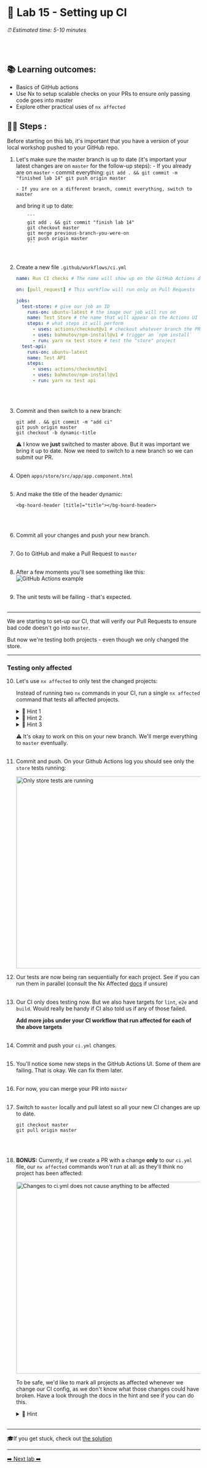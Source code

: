# 💎 Lab 15 - Setting up CI

###### ⏰ Estimated time: 5-10 minutes

<br />

## 📚 Learning outcomes:

- Basics of GitHub actions
- Use Nx to setup scalable checks on your PRs to ensure only passing code goes into master
- Explore other practical uses of `nx affected`

## 🏋️‍♀️ Steps :

Before starting on this lab, it's important that you have a version of your local workshop
pushed to your GitHub repo.

1.  Let's make sure the master branch is up to date (it's important your latest changes are on `master` for the follow-up steps): - If you already are on `master` - commit everything:
    ` git add . && git commit -m "finished lab 14" git push origin master `

        - If you are on a different branch, commit everything, switch to master

    and bring it up to date:

            ```
            git add . && git commit "finish lab 14"
            git checkout master
            git merge previous-branch-you-were-on
            git push origin master
            ```

       <br />

2.  Create a new file `.github/workflows/ci.yml`

    ```yml
    name: Run CI checks # The name will show up on the GitHub Actions dashboard

    on: [pull_request] # This workflow will run only on Pull Requests

    jobs:
      test-store: # give our job an ID
        runs-on: ubuntu-latest # the image our job will run on
        name: Test Store # the name that will appear on the Actions UI
        steps: # what steps it will perform
          - uses: actions/checkout@v1 # checkout whatever branch the PR is using
          - uses: bahmutov/npm-install@v1 # trigger an `npm install`
          - run: yarn nx test store # test the "store" project
      test-api:
        runs-on: ubuntu-latest
        name: Test API
        steps:
          - uses: actions/checkout@v1
          - uses: bahmutov/npm-install@v1
          - run: yarn nx test api
    ```

    <br /> <br />

3.  Commit and then switch to a new branch:

    ```
    git add . && git commit -m "add ci"
    git push origin master
    git checkout -b dynamic-title
    ```

    ⚠️ I know we **just** switched to master above. But it was important we bring it
    up to date. Now we need to switch to a new branch so we can submit our PR.
    <br /> <br />

4.  Open `apps/store/src/app/app.component.html`
    <br /> <br />

5.  And make the title of the header dynamic:

    ```
    <bg-hoard-header [title]="title"></bg-hoard-header>
    ```

    <br /> <br />

6.  Commit all your changes and push your new branch.
    <br /> <br />
7.  Go to GitHub and make a Pull Request to `master`
    <br /> <br />
8.  After a few moments you'll see something like this:
    ![GitHub Actions example](./github_actions.png)
    <br /> <br />
9.  The unit tests will be failing - that's expected.
    <br /> <br />

---

We are starting to set-up our CI, that will verify our Pull Requests to ensure bad code
doesn't go into `master`.

But now we're testing both projects - even though we only changed the store.

---

### Testing only affected

10. Let's use `nx affected` to only test the changed projects:

    Instead of running two `nx` commands in your CI, run a single `nx affected` command
    that tests all affected projects.

    <details>
    <summary>🐳 Hint 1</summary>

    Check-out this [handy tutorial](https://nx.dev/latest/angular/tutorial/11-test-affected-projects#step-11-test-affected-projects)
    Refer to the [docs](https://nx.dev/latest/angular/cli/affected#affected)
    </details>

    <details>
    <summary>🐳 Hint 2</summary>

    Since it's a Pull Request, your base commit will always be `--base=origin/master`
    </details>

    <details>
    <summary>🐳 Hint 3</summary>

    You should only need 1 job now:

    ```yaml
    jobs:
      test:
        runs-on: ubuntu-latest
        name: Testing affected apps
        steps:
          - uses: actions/checkout@v1
          - uses: bahmutov/npm-install@v1.4.5
          - run: .....
    ```

    </details>

    ⚠️ It's okay to work on this on your new branch. We'll merge everything to `master`
    eventually.
    <br /> <br />

11. Commit and push. On your Github Actions log you should see only the `store` tests running:

    <img src="./store_affected.png" width="500" alt="Only store tests are running">
    <br />

12. Our tests are now being ran sequentially for each project. See if you can run them in parallel (consult the Nx Affected [docs](https://nx.dev/latest/angular/cli/affected#affected) if unsure)
    <br /> <br />

13. Our CI only does testing now. But we also have targets for `lint`, `e2e` and `build`. Would really be handy if CI also told us if any of those failed.

    **Add more jobs under your CI workflow that run affected for each of the above targets**
    <br /> <br />

14. Commit and push your `ci.yml` changes.
    <br /> <br />
15. You'll notice some new steps in the GitHub Actions UI. Some of them are failing. That is okay. We can fix them later.
    <br /> <br />
16. For now, you can merge your PR into `master `
    <br /> <br />
17. Switch to `master` locally and pull latest so all your new CI changes are up to date.

    ```shell
    git checkout master
    git pull origin master
    ```

    <br /> <br />

18. **BONUS:** Currently, if we create a PR with a change **only** to our `ci.yml` file, our `nx affected` commands won't run at all: as they'll think no project has been affected:

    <img src="./no_affected.png" width="500" alt="Changes to ci.yml does not cause anything to be affected">

    To be safe, we'd like to mark all projects as affected whenever we change our CI config, as we don't know what those changes could have broken.
    Have a look through the docs in the hint and see if you can do this.

    <details>
    <summary>🐳 Hint</summary>

    [Configuring implicit dependencies](https://nx.dev/latest/angular/core-concepts/configuration#implicit-dependencies)
    </details>
    <br />

---

🎓If you get stuck, check out [the solution](SOLUTION.md)

---

[➡️ Next lab ➡️](../lab16/LAB.md)
